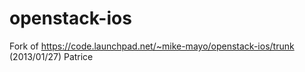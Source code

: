 openstack-ios
=============

Fork of https://code.launchpad.net/~mike-mayo/openstack-ios/trunk (2013/01/27)
Patrice
